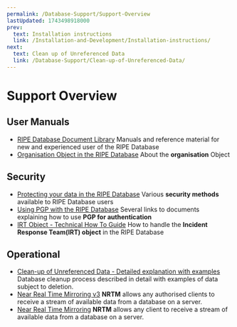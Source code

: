 ```yaml
---
permalink: /Database-Support/Support-Overview
lastUpdated: 1743498918000
prev:
  text: Installation instructions
  link: /Installation-and-Development/Installation-instructions/
next:
  text: Clean up of Unreferenced Data
  link: /Database-Support/Clean-up-of-Unreferenced-Data/
---
```


# Support Overview
## User Manuals

* [RIPE Database Document Library](../introduction-to-the-RIPE-Database/RIPE-Database-Documentation-Overview/#ripe-database-documentation-overview)
Manuals and reference material for new and experienced user of the RIPE Database
* [Organisation Object in the RIPE Database](../RPSL-Object-Types/Descriptions-of-Secondary-Objects/#description-of-the-organisation-object)
About the **organisation** Object


## Security

* [Protecting your data in the RIPE Database](../Authorisation/Authorisation-Model/#authorisation-model)
Various **security methods** available to RIPE Database users
* [Using PGP with the RIPE Database](../Authorisation/Using-the-Authorisation-Methods/#pgp-key)
Several links to documents explaining how to use **PGP for authentication**
* [IRT Object - Technical How To Guide](../Authorisation/IRT-Object/#irt-object)
How to handle the **Incident Response Team(IRT) object** in the RIPE Database



## Operational

* [Clean-up of Unreferenced Data - Detailed explanation with examples](../Database-Support/Clean-up-of-Unreferenced-Data/#clean-up-of-unreferenced-data)
Database cleanup process described in detail with examples of data subject to deletion.
* [Near Real Time Mirroring v3](../RIPE-Database-Mirror/Near-Real-Time-Mirroring-v3/#near-real-time-Mirroring-v3)
**NRTM** allows any authorised clients to receive a stream of available data from a database on a server.
* [Near Real Time Mirroring](../RIPE-Database-Mirror/Near-Real-Time-Mirroring/#near-real-time-Mirroring)
**NRTM** allows any client to receive a stream of available data from a database on a server.


